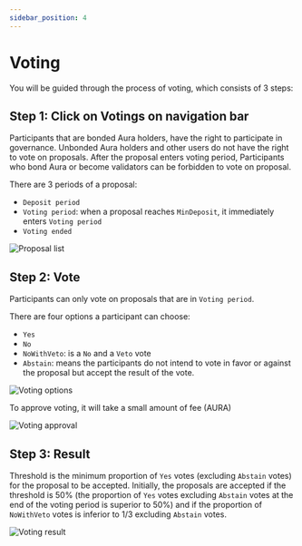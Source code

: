 ```yaml
---
sidebar_position: 4
---
```


# Voting

You will be guided through the process of voting, which consists of 3 steps:

## Step 1: Click on Votings on navigation bar
Participants that are bonded Aura holders, have the right to participate in governance. Unbonded Aura holders and other users do not have the right to vote on proposals. After the proposal enters voting period, Participants who bond Aura or become validators can be forbidden to vote on proposal.

There are 3 periods of a proposal:
- `Deposit period`
- `Voting period`: when a proposal reaches `MinDeposit`, it immediately enters `Voting period`
- `Voting ended`

![Proposal list](/img/aurascan/Getting_Started_Voting_Proposal_list.png)

## Step 2: Vote
Participants can only vote on proposals that are in `Voting period`.

There are four options a participant can choose:
- `Yes`
- `No`
- `NoWithVeto`: is a `No` and a `Veto` vote
- `Abstain`: means the participants do not intend to vote in favor or against the proposal but accept the result of the vote.

![Voting options](/img/aurascan/select.png)

To approve voting, it will take a small amount of fee (AURA)

![Voting approval](/img/aurascan/vote_C98.png)

## Step 3: Result
Threshold is the minimum proportion of `Yes` votes (excluding `Abstain` votes) for the proposal to be accepted. Initially, the proposals are accepted if the threshold is 50% (the proportion of `Yes` votes excluding `Abstain` votes at the end of the voting period is superior to 50%) and if the proportion of `NoWithVeto` votes is inferior to 1/3 excluding `Abstain` votes.

![Voting result](/img/aurascan/vote_result.png)
